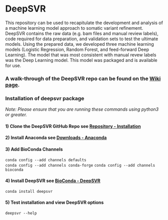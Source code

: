 # DeepSVR
This repository can be used to recapitulate the development and analysis of a machine learning model approach to somatic variant refinement. DeepSVR contains the raw data (e.g. bam files and manual review labels), code required for data preparation, and validation sets to test the ultimate models. Using the prepared data, we developed three machine learning models (Logistic Regression, Random Forest, and feed-forward Deep Learning). The model that was most consistent with manual revew labels was the Deep Learning model. This model was packaged and is available for use.

### A walk-through of the DeepSVR repo can be found on the [Wiki page](https://github.com/griffithlab/manual_review_classifier/wiki). 


### Installation of deepsvr package
*Note: Please ensure that you are running these commands using python3 or greater.*

#### 1) Clone the DeepSVR GitHub Repo see [Repository - Installation](https://github.com/griffithlab/DeepSVR/wiki/Repository-Installation)

#### 2) Install Anaconda see [Downloads - Anaconda](https://www.anaconda.com/download/)

#### 3) Add BioConda Channels
`conda config --add channels defaults`  
`conda config --add channels conda-forge` 
`conda config --add channels bioconda`  

#### 4) Install DeepSVR see [BioConda - DeepSVR](https://anaconda.org/bioconda/deepsvr)
`conda install deepsvr`

#### 5) Test installation and view DeepSVR options
`deepsvr --help`
